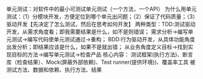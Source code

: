 单元测试：对软件中的最小可测试单元测试（一个方法，一个API）
为什么用单元测试：（1）分模块开发，方便定位到哪个单元出问题；（2）保证了代码质量；（3）驱动开发【先决定了怎么测试，然后在思考如何开发】
两种类型：TDD:测试驱动开发，从需求角度看；即我需要结果是什么，如不是则错误；
需求分析->编写单元测试->编写代码使单元测试通过->重构；
BDD:行为驱动开发，从具体功能角度出发分析；即结果应该是什么，如果不是就出错；
从业务角度定义目标->找到实现目标的方法->编写单元测试->检查产品
核心内容：
测试框架(执行方法)、断言库（检查结果）、Mock(屏蔽外部依赖)、Test runner(提供环境))、覆盖率工具
被测试方法、数据和依赖、执行方法、结果